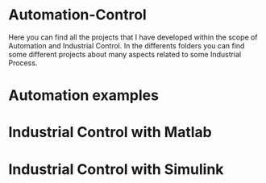 # Automation-Control
Here you can find all the projects that I have developed within the scope of Automation and Industrial Control. In the differents folders you can find some different projects about many aspects related to some Industrial Process.

# Automation examples

# Industrial Control with Matlab



# Industrial Control with Simulink
